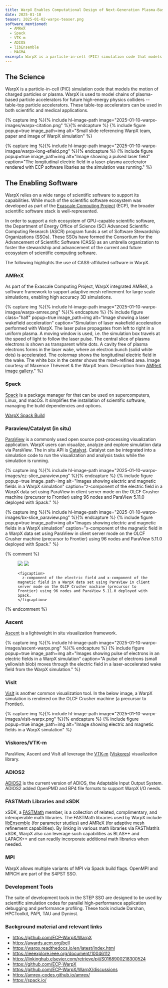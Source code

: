 ```yaml
---
title: WarpX Enables Computational Design of Next-Generation Plasma-Based Accelerators
date: 2025-01-10
teaser: 2025-01-02-warpx-teaser.png
software_mentioned:
  - AMReX
  - Spack
  - VTK-m
  - ADIOS
  - libEnsemble
  - MAGMA
excerpt: WarpX is a particle-in-cell (PIC) simulation code that models the motion of charged particles or plasma. WarpX is used to model chains of plasma-based particle accelerators for future high-energy physics colliders – table-top particle accelerators. These table-top accelerators can be used in both scientific and medical applications.
---
```

## The Science

WarpX is a particle-in-cell (PIC) simulation code that models the motion of charged particles or plasma.  WarpX is used to model chains of plasma-based particle accelerators for future high-energy physics colliders -- table-top particle accelerators.  These table-top accelerators can be used in both scientific and medical applications.  

{% capture img %}{% include hl-image-path image="2025-01-10-warpx-images/warpx-citation.png" %}{% endcapture %}
{% include figure popup=true image_path=img alt="Small slide referencing WarpX team, paper and image of WarpX simulation" %}

{% capture img %}{% include hl-image-path image="2025-01-10-warpx-images/warpx-long-efield.png" %}{% endcapture %}
{% include figure popup=true image_path=img alt="Image showing a pulsed laser field" caption="The longitudinal electric field in a laser-plasma accelerator rendered with ECP software libaries as the simulation was running." %}


## The Enabling Software

WarpX relies on a wide range of scientific software to support its capabilities.  While much of the scientific software ecosystem was developed as part of the [Exascale Computing Project](https://www.exascaleproject.org/) (ECP), the broader scientific software stack is well-represented.  

In order to support a rich ecosystem of GPU-capable scientific software, the Department of Energy Office of Science (SC) Advanced Scientific Computing Research (ASCR) program funds a set of Software Stewardship Organizations (SSOs).  These SSOs have formed the Consortium for the Advancement of Scientific Software (CASS) as an umbrella organization to foster the stewardship and advancement of the current and future ecosystem of scientific computing software.  

The following highlights the use of CASS-affiliated software in WarpX.  

### AMReX

As part of the Exascale Computing Project, WarpX integrated AMReX, a software framework to support adaptive mesh refinement for large scale simulations, enabling high accuracy 3D simulations.  

{% capture img %}{% include hl-image-path image="2025-01-10-warpx-images/warpx-amrex.png" %}{% endcapture %}
{% include figure class="half" popup=true image_path=img alt="Image showing a laser wakefield acceleration" caption="Simulation of laser wakefield acceleration performed with WarpX. The laser pulse propagates from left to right in a uniform plasma. A moving window is used, i.e. the simulation box travels at the speed of light to follow the laser pulse. The central slice of plasma electrons is shown as transparent white dots. A cavity free of plasma electrons forms in the laser wake, where an electron bunch (solid white dots) is accelerated. The colormap shows the longitudinal electric field in the wake. The white box in the center shows the mesh-refined area.  Image courtesy of Maxence Thévenet & the WarpX team.  Description from [AMReX image gallery](https://amrex-codes.github.io/amrex/gallery.html)." %}


### Spack

[Spack](https://spack.io/) is a package manager for that can be used on supercomputers, Linux, and macOS. It simplifies the installation of scientific software, managing the build dependencies and options.  

[WarpX Spack Build](https://packages.spack.io/package.html?name=warpx)

### Paraview/Catalyst (in situ)

[ParaView](https://paraview.org/) is a commonly used open source post-processing visualization application. WarpX users can visualize, analyze and explore simulation data via ParaView.   The in situ API is [Catalyst](https://www.paraview.org/insitu/).  Catalyst can be integrated into a simulation code to run the visualization and analysis tasks while the simulation is running.

{% capture img %}{% include hl-image-path image="2025-01-10-warpx-images/ez-slice_paraview.png" %}{% endcapture %}
{% include figure popup=true image_path=img alt="Images showing electric and magnetic fields in a WarpX simulation" caption="z-component of the electric field in a WarpX data set using ParaView in client server mode on the OLCF Crusher machine (precursor to Frontier) using 96 nodes and ParaView 5.11.0 deployed with Spack." %}

{% capture img %}{% include hl-image-path image="2025-01-10-warpx-images/bx-slice_paraview.png" %}{% endcapture %}
{% include figure popup=true image_path=img alt="Images showing electric and magnetic fields in a WarpX simulation" caption="x-component of the magnetic field in a WarpX data set using ParaView in client server mode on the OLCF Crusher machine (precursor to Frontier) using 96 nodes and ParaView 5.11.0 deployed with Spack." %}

{% comment %}
<figure>
  <img src="/new/assets/highlights/2025-01-10-warpx-images/ez-slice_paraview.png">
  <img src="/new/assets/highlights/2025-01-10-warpx-images/bx-slice_paraview.png">

    <figcaption>
      z-component of the electric field and x-component of the magnetic field in a WarpX data set using ParaView in client server mode on the OLCF Crusher machine (precursor to Frontier) using 96 nodes and ParaView 5.11.0 deployed with Spack.
    </figcaption>
</figure>
{% endcomment %}

### Ascent

[Ascent](https://ascent.readthedocs.io/en/latest/) is a lightweight in situ visualization framework.

{% capture img %}{% include hl-image-path image="2025-01-10-warpx-images/ascent-warpx.png" %}{% endcapture %}
{% include figure popup=true image_path=img alt="Images showing pulse of electrons in an electric fields in a WarpX simulation" caption="A pulse of electrons (small yellowish blob) moves through the electric field in a laser-accelerated wake field from the WarpX simulation." %}

### VisIt

[VisIt](https://visit-dav.github.io/visit-website/index.html) is another common visualization tool.  In the below image, a WarpX simulation is rendered on the OLCF Crusher machine (a precursor to Frontier).  

{% capture img %}{% include hl-image-path image="2025-01-10-warpx-images/visit-warpx.png" %}{% endcapture %}
{% include figure popup=true image_path=img alt="Image showing electric and magnetic fields in a WarpX simulation" %}

### Viskores/VTK-m

ParaView, Ascent and VisIt all leverage the [VTK-m](https://m.vtk.org/) ([Viskores](https://github.com/Viskores/viskores)) visualization library.  

### ADIOS2

[ADIOS2](https://adios2.readthedocs.io/en/v2.10.2/) is the current version of ADIOS, the Adaptable Input Output System.  ADIOS2 added OpenPMD and BP4 file formats to support WarpX I/O needs.  

### FASTMath Libraries and xSDK

xSDK, a [FASTMath](https://scidac5-fastmath.lbl.gov/) member, is a collection of related, complimentary, and interoperable math libraries.  The FASTMath libraries used by WarpX include [libEnsemble](https://libensemble.readthedocs.io/en/main/) (for parameter studies) and AMReX (for adaptive mesh refinement capabilities).  By linking in various math libraries via FASTMath’s xSDK, WarpX also can leverage such capabilities as BLAS++ and LAPACK++ and can readily incorporate additional math libraries when needed.

### MPI

WarpX allows multiple variants of MPI via Spack build flags.  OpenMPI and MPICH are part of the S4PST SSO.  

### Development Tools

The suite of development tools in the STEP SSO are designed to be used by scientific simulation codes for parallel high-performance application debugging and performance profiling.  These tools include Darshan, HPCToolkit, PAPI, TAU and Dyninst.  

### Background material and relevant links

- <https://github.com/ECP-WarpX/WarpX>
- <https://awards.acm.org/bell>
- <https://warpx.readthedocs.io/en/latest/index.html>
- <https://ieeexplore.ieee.org/document/10046112>
- <https://linkinghub.elsevier.com/retrieve/pii/S0168900218300524>
- <https://github.com/ECP-WarpX>
- <https://github.com/ECP-WarpX/WarpX/discussions>
- <https://amrex-codes.github.io/amrex/>
- <https://spack.io/>
